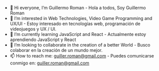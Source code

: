 - 👋 Hi everyone, I’m Guillermo Roman - Hola a todos, Soy Guillermo Roman
- 👀 I’m interested in Web Technologies, Video Game Programming and UX/UI - Estoy interesado en tecnologías web, programación de videojuegos y UX / UI.
- 🌱 I’m currently learning JavaScript and React - Actualmente estoy aprendiendo JavaScript y React
- 💞️ I’m looking to collaborate in the creation of a better World - Busco colaborar en la creación de un mundo mejor.
- 📫 How to reach me: guiller.roman@gmail.com - Puedes comunicarse conmigo en: guiller.roman@gmail.com

<!---
gromanp/gromanp is a ✨ special ✨ repository because its `README.md` (this file) appears on your GitHub profile.
You can click the Preview link to take a look at your changes.
--->
